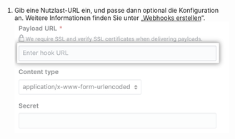 1. Gib eine Nutzlast-URL ein, und passe dann optional die Konfiguration an. Weitere Informationen finden Sie unter „[Webhooks erstellen](/webhooks/creating/#creating-webhooks)“. ![Felder für die Nutzlast-URL und andere Anpassungsoptionen](/assets/images/help/sponsors/webhook-payload-url.png)
